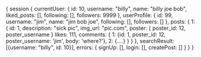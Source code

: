 {
  session {
    currentUser: {
      id: 10,
      username: "billy",
      name: "billy joe bob",
      liked_posts: [],
      following: [],
      followers: 9999
    },
    userProfile: {
      id: 99,
      username: "jim",
      name: "jim bob joe",
      following: [],
      followers: []
    },
    posts: {
      1: {
        id: 1,
        description: "sick pic",
        img_url: "pic.com",
        poster: {
          poster_id: 12,
          poster_username
        }
        likes: 111,
        comments: {
          1: {id: 1, poster_id: 12, poster_username: 'jim', body: 'where?'},
          2: {....}
        }
      }
    },
    searchResult: [{username: "billy", id: 10}],
    errors: {
      signUp: [],
      login: [],
      createPost: []
    }
  }
}
